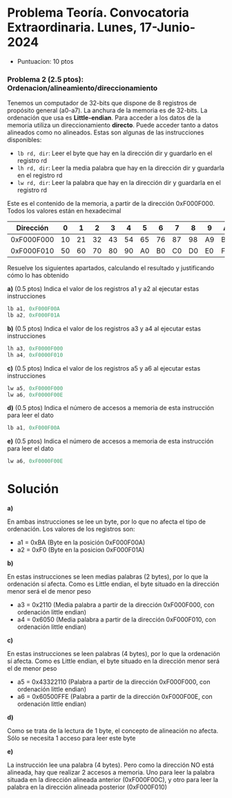 # Problema Teoría. Convocatoria Extraordinaria. Lunes, 17-Junio-2024
* Puntuacion: 10 ptos

### Problema 2 (2.5 ptos): Ordenacion/alineamiento/direccionamiento

Tenemos un computador de 32-bits que dispone de 8 registros de propósito general (a0-a7). La anchura de la memoria es de 32-bits.  La ordenación que usa es **Little-endian**. Para acceder a los datos de la memoria utiliza un direccionamiento **directo**. Puede acceder tanto a datos alineados como no alineados. Estas son algunas de las instrucciones disponibles:

* `lb rd, dir`: Leer el byte que hay en la dirección dir y guardarlo en el registro rd
* `lh rd, dir`: Leer la media palabra que hay en la dirección dir y guardarla en el registro rd
* `lw rd, dir`: Leer la palabra que hay en la dirección dir y guardarla en el registro rd

Este es el contenido de la memoria, a partir de la dirección 0xF000F000. Todos los valores están en hexadecimal

| Dirección      | 0 | 1 | 2 | 3 | 4 | 5 | 6 | 7 | 8 | 9 | A | B | C | D | E | F |
|----------------|---|---|---|---|---|---|---|---|---|---|---|---|---|---|---|---|
| 0xF000F000     |10 |21 | 32|43 |54 |65 |76 | 87| 98| A9| BA| CB|DC |ED |FE | 0F|
| 0xF000F010     |50 |60 | 70|80 |90 |A0 |B0 | C0| D0| E0| F0| 00|20 |30 |40 | 50| 


Resuelve los siguientes apartados, calculando el resultado y justificando cómo lo has obtenido

**a)** (0.5 ptos) Indica el valor de los registros a1 y a2 al ejecutar estas instrucciones

```asm
lb a1, 0xF000F00A
lb a2, 0xF000F01A
```

**b)** (0.5 ptos) Indica el valor de los registros a3 y a4 al ejecutar estas instrucciones

```asm
lh a3, 0xF0000F000
lh a4, 0xF0000F010
```

**c)** (0.5 ptos) Indica el valor de los registros a5 y a6 al ejecutar estas instrucciones

```asm
lw a5, 0xF0000F000
lw a6, 0xF0000F00E
```

**d)** (0.5 ptos) Indica el número de accesos a memoria de esta instrucción para leer el dato

```asm
lb a1, 0xF000F00A
```

**e)** (0.5 ptos) Indica el número de accesos a memoria de esta instrucción para leer el dato

```asm
lw a6, 0xF0000F00E
```


# Solución

**a)**

En ambas instrucciones se lee un byte, por lo que no afecta el tipo de ordenación. Los valores de los registros son:

* a1 = 0xBA (Byte en la posición 0xF000F00A)
* a2 = 0xF0 (Byte en la posicion 0xF000F01A)

**b)** 

En estas instrucciones se leen medias palabras (2 bytes), por lo que la ordenación sí afecta. Como es Little endian, el byte situado en la dirección menor será el de menor peso

* a3 = 0x2110 (Media palabra a partir de la dirección 0xF000F000, con ordenación little endian)
* a4 = 0x6050 (Media palabra a partir de la dirección 0xF000F010, con ordenación little endian)

**c)**

En estas instrucciones se leen palabras (4 bytes), por lo que la ordenación sí afecta. Como es Little endian, el byte situado en la dirección menor será el de menor peso

* a5 = 0x43322110 (Palabra a partir de la dirección 0xF000F000, con ordenación little endian)
* a6 = 0x60500FFE (Palabra a partir de la dirección 0xF000F00E, con ordenación little endian)

**d)**  

Como se trata de la lectura de 1 byte, el concepto de alineación no afecta. Sólo se necesita 1 acceso para leer este byte

**e)**

La instrucción lee una palabra (4 bytes). Pero como la dirección NO está alineada, hay que realizar 2 accesos a memoria. Uno para leer la palabra situada en la dirección alineada anterior (0xF000F00C), y otro para leer la palabra en la dirección alineada posterior (0xF000F010)

